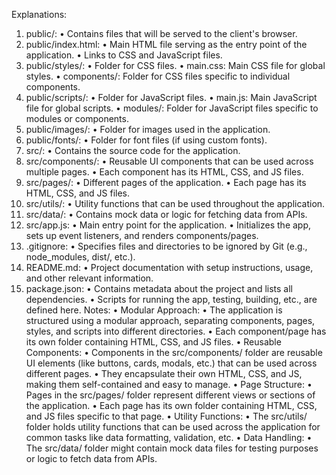 Explanations:
1.	public/:
•	Contains files that will be served to the client's browser.
2.	public/index.html:
•	Main HTML file serving as the entry point of the application.
•	Links to CSS and JavaScript files.
3.	public/styles/:
•	Folder for CSS files.
•	main.css: Main CSS file for global styles.
•	components/: Folder for CSS files specific to individual components.
4.	public/scripts/:
•	Folder for JavaScript files.
•	main.js: Main JavaScript file for global scripts.
•	modules/: Folder for JavaScript files specific to modules or components.
5.	public/images/:
•	Folder for images used in the application.
6.	public/fonts/:
•	Folder for font files (if using custom fonts).
7.	src/:
•	Contains the source code for the application.
8.	src/components/:
•	Reusable UI components that can be used across multiple pages.
•	Each component has its HTML, CSS, and JS files.
9.	src/pages/:
•	Different pages of the application.
•	Each page has its HTML, CSS, and JS files.
10.	src/utils/:
•	Utility functions that can be used throughout the application.
11.	src/data/:
•	Contains mock data or logic for fetching data from APIs.
12.	src/app.js:
•	Main entry point for the application.
•	Initializes the app, sets up event listeners, and renders components/pages.
13.	.gitignore:
•	Specifies files and directories to be ignored by Git (e.g., node_modules, dist/, etc.).
14.	README.md:
•	Project documentation with setup instructions, usage, and other relevant information.
15.	package.json:
•	Contains metadata about the project and lists all dependencies.
•	Scripts for running the app, testing, building, etc., are defined here.
Notes:
•	Modular Approach:
•	The application is structured using a modular approach, separating components, pages, styles, and scripts into different directories.
•	Each component/page has its own folder containing HTML, CSS, and JS files.
•	Reusable Components:
•	Components in the src/components/ folder are reusable UI elements (like buttons, cards, modals, etc.) that can be used across different pages.
•	They encapsulate their own HTML, CSS, and JS, making them self-contained and easy to manage.
•	Page Structure:
•	Pages in the src/pages/ folder represent different views or sections of the application.
•	Each page has its own folder containing HTML, CSS, and JS files specific to that page.
•	Utility Functions:
•	The src/utils/ folder holds utility functions that can be used across the application for common tasks like data formatting, validation, etc.
•	Data Handling:
•	The src/data/ folder might contain mock data files for testing purposes or logic to fetch data from APIs.
